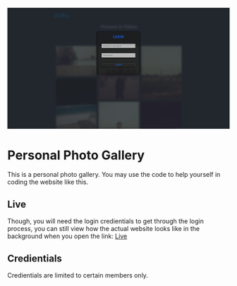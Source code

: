 ![Live](https://raw.githubusercontent.com/JealousGx/photo-gallery/master/src/site-demo.png)

# Personal Photo Gallery

This is a personal photo gallery. You may use the code to help yourself in coding the website like this.

## Live

Though, you will need the login credientials to get through the login process, you can still view how the actual website looks like in the background when you open the link: [Live](https://jgallery.vercel.app/)

## Credientials

Credientials are limited to certain members only.
